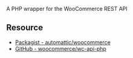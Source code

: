A PHP wrapper for the WooCommerce REST API

## Resource
- [Packagist - automattic/woocommerce](https://packagist.org/packages/automattic/woocommerce)
- [GitHub - woocommerce/wc-api-php](https://github.com/woocommerce/wc-api-php)